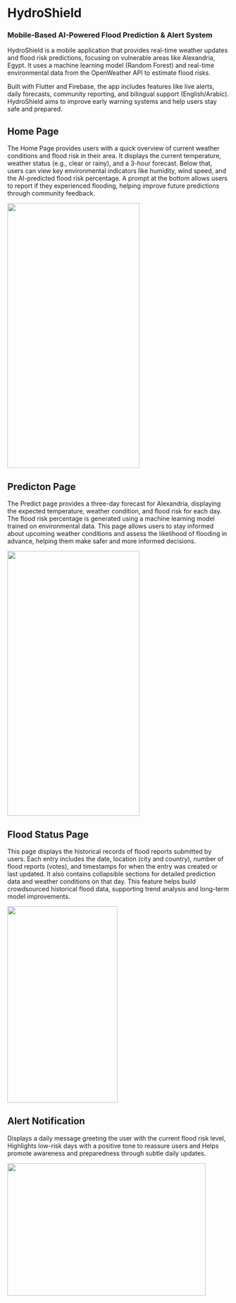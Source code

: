 # HydroShield 

### Mobile-Based AI-Powered Flood Prediction & Alert System
HydroShield is a mobile application that provides real-time weather updates and flood risk predictions, focusing on vulnerable areas like Alexandria, Egypt. It uses a machine learning model (Random Forest) and real-time environmental data from the OpenWeather API to estimate flood risks.

Built with Flutter and Firebase, the app includes features like live alerts, daily forecasts, community reporting, and bilingual support (English/Arabic). HydroShield aims to improve early warning systems and help users stay safe and prepared.



## Home Page 
The Home Page provides users with a quick overview of current weather conditions and flood risk in their area. It displays the current temperature, weather status (e.g., clear or rainy), and a 3-hour forecast. Below that, users can view key environmental indicators like humidity, wind speed, and the AI-predicted flood risk percentage. A prompt at the bottom allows users to report if they experienced flooding, helping improve future predictions through community feedback.



<img src="https://github.com/user-attachments/assets/ff8fb706-457a-4dbf-9345-b14a9ff3622c" width="300" height="600">



## Predicton Page
The Predict page provides a three-day forecast for Alexandria, displaying the expected temperature, weather condition, and flood risk for each day. The flood risk percentage is generated using a machine learning model trained on environmental data. This page allows users to stay informed about upcoming weather conditions and assess the likelihood of flooding in advance, helping them make safer and more informed decisions.



<img src="https://github.com/user-attachments/assets/8bd9721b-b86b-405e-9d65-7de66e379a7b" width="300" height="600">



## Flood Status Page
This page displays the historical records of flood reports submitted by users. Each entry includes the date, location (city and country), number of flood reports (votes), and timestamps for when the entry was created or last updated. It also contains collapsible sections for detailed prediction data and weather conditions on that day. This feature helps build crowdsourced historical flood data, supporting trend analysis and long-term model improvements.


<img src="https://github.com/user-attachments/assets/2179cffc-c4fe-4ba5-9bea-9e3a7211c9e7" width="250" height="445">



## Alert Notification
Displays a daily message greeting the user with the current flood risk level, Highlights low-risk days with a positive tone to reassure users and Helps promote awareness and preparedness through subtle daily updates.

<img src="https://github.com/user-attachments/assets/982fb7b7-c77e-4cfe-8b15-8e1799628bea" width="450" height="300">

